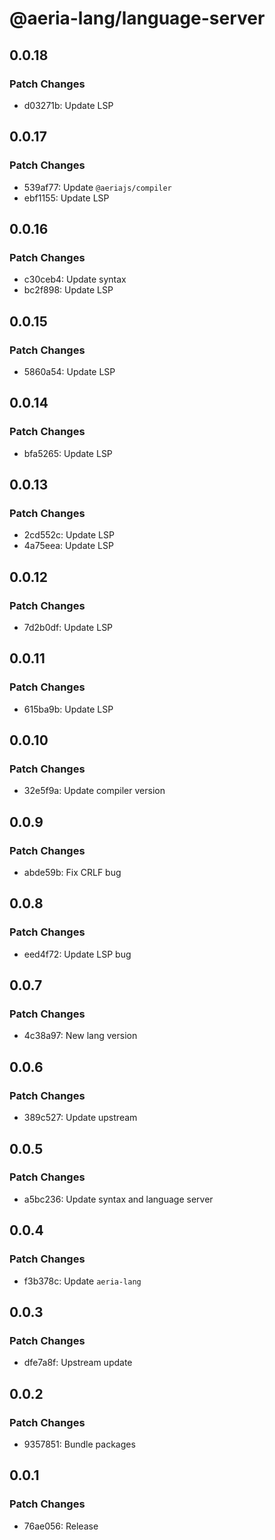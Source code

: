 # @aeria-lang/language-server

## 0.0.18

### Patch Changes

- d03271b: Update LSP

## 0.0.17

### Patch Changes

- 539af77: Update `@aeriajs/compiler`
- ebf1155: Update LSP

## 0.0.16

### Patch Changes

- c30ceb4: Update syntax
- bc2f898: Update LSP

## 0.0.15

### Patch Changes

- 5860a54: Update LSP

## 0.0.14

### Patch Changes

- bfa5265: Update LSP

## 0.0.13

### Patch Changes

- 2cd552c: Update LSP
- 4a75eea: Update LSP

## 0.0.12

### Patch Changes

- 7d2b0df: Update LSP

## 0.0.11

### Patch Changes

- 615ba9b: Update LSP

## 0.0.10

### Patch Changes

- 32e5f9a: Update compiler version

## 0.0.9

### Patch Changes

- abde59b: Fix CRLF bug

## 0.0.8

### Patch Changes

- eed4f72: Update LSP bug

## 0.0.7

### Patch Changes

- 4c38a97: New lang version

## 0.0.6

### Patch Changes

- 389c527: Update upstream

## 0.0.5

### Patch Changes

- a5bc236: Update syntax and language server

## 0.0.4

### Patch Changes

- f3b378c: Update `aeria-lang`

## 0.0.3

### Patch Changes

- dfe7a8f: Upstream update

## 0.0.2

### Patch Changes

- 9357851: Bundle packages

## 0.0.1

### Patch Changes

- 76ae056: Release
